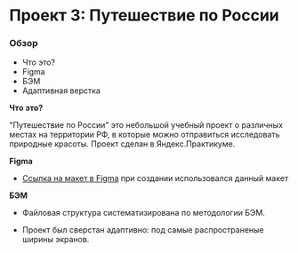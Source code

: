 # Проект 3: Путешествие по России

### Обзор
* Что это?
* Figma
* БЭМ
* Адаптивная верстка

**Что это?**

"Путешествие по России" это небольшой учебный проект о различных местах на территории РФ, в которые можно отправиться исследовать природные красоты. Проект сделан в Яндекс.Практикуме.

**Figma**

* [Ссылка на макет в Figma](https://www.figma.com/file/OyRWEjU6wBwRe1hapzQoLx/Sprint-3%3A-Russia-%2F-desktop-%2B-mobile?node-id=28503%3A0) при создании использовался данный макет

**БЭМ**

* Файловая структура систематизирована по методологии БЭМ.

* Проект был сверстан адаптивно: под самые распространеные ширины экранов.
